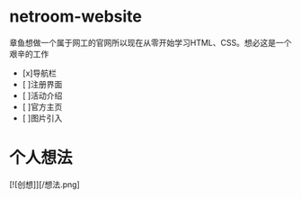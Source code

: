 # netroom-website 
章鱼想做一个属于网工的官网所以现在从零开始学习HTML、CSS。想必这是一个艰辛的工作
- [x]导航栏
- [ ]注册界面
- [ ]活动介绍
- [ ]官方主页
- [ ]图片引入
# 个人想法
[![创想]][/想法.png]
